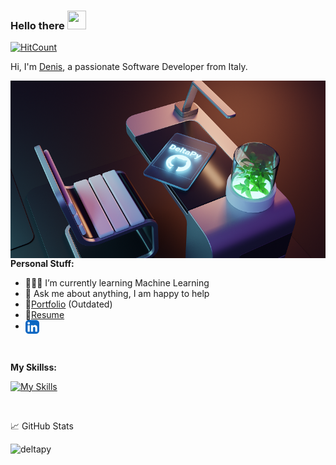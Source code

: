 ### Hello there <img width="30px" height="30px" src="https://media.giphy.com/media/hvRJCLFzcasrR4ia7z/giphy.gif">
[![HitCount](https://hits.dwyl.com/DeltaPy/DeltaPy.svg?style=flat-square)](http://hits.dwyl.com/DeltaPy/DeltaPy)


Hi, I'm [Denis](http://devdenis.com/), a passionate Software Developer from Italy.

<img align="right" width="550px" src="https://github.com/DeltaPy/DeltaPy/blob/main/Media/Sci-Fi-Desk-Github.png?raw=true"/>

  
**Personal Stuff:**

- 👨🏽‍💻 I’m currently learning Machine Learning
- 💬 Ask me about anything, I am happy to help
- 🎫[Portfolio](http://devdenis.com/) (Outdated)
- 📝[Resume](https://resume.io/r/rVEbCiaNs)
- <a href="https://www.linkedin.com/in/dev-denis/">
  <img align='center' alt="Linkedin" width="22px" src="https://github.com/tandpfun/skill-icons/raw/main/icons/LinkedIn.svg" />
</a>

<br />

**My Skillss:**  

[![My Skills](https://skillicons.dev/icons?i=js,html,css,react,ts,redux,nodejs,java,cpp,python,mysql,aws,firebase,anaconda,arduino,raspberrypi&perline=8)](https://skillicons.dev)

<br/>


📈 GitHub Stats

<p align="left"> <img src="https://github-readme-stats.vercel.app/api?username=deltapy&show_icons=true&theme=gotham" alt="deltapy" />
